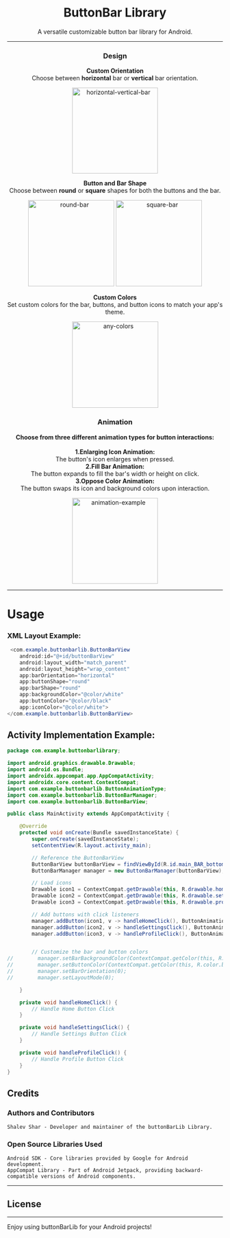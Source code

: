 <div align="center">
    <h1>ButtonBar Library</h1>
    <p>A versatile customizable button bar library for Android.</p>
</div>

---

<div align="center">
    <h3>Design</h3>
    <p><b>Custom Orientation</b><br>
    Choose between <b>horizontal</b> bar or <b>vertical</b> bar orientation.</p>
</div>

<div align="center">
    <img width="200" alt="horizontal-vertical-bar" src="https://github.com/user-attachments/assets/6cebc497-84c4-4501-97e5-c67b3fa12d5c">
</div>

<div align="center">
    <p><b>Button and Bar Shape</b><br>
    Choose between <b>round</b> or <b>square</b> shapes for both the buttons and the bar.</p>
</div>

<div align="center">
    <img width="201" alt="round-bar" src="https://github.com/user-attachments/assets/6abce6c6-b6ed-46b8-b208-93af69e04ceb">
    <img width="201" alt="square-bar" src="https://github.com/user-attachments/assets/747c17a1-68e3-48d2-8575-c5b6304d1255">
</div>

<div align="center">
    <p><b>Custom Colors</b><br>
    Set custom colors for the bar, buttons, and button icons to match your app's theme.</p>
</div>

<div align="center">
    <img width="201" alt="any-colors" src="https://github.com/user-attachments/assets/a3a64be5-b671-46ce-955f-edaf41aa49f1">
</div>

<div align="center">
    <h3>Animation</h3>
    <p><b>Choose from three different animation types for button interactions:</b><br>
    	</br><b>1.Enlarging Icon Animation:</b></br> The button's icon enlarges when pressed.</b>
	</br><b>2.Fill Bar Animation:</b></br> The button expands to fill the bar's width or height on click.</b>
	</br><b>3.Oppose Color Animation:</b></br> The button swaps its icon and background colors upon interaction.<b></b></p>
</div>

<div align="center">
    <img width="200" alt="animation-example" src="https://github.com/user-attachments/assets/f16503df-53e9-4ba6-8562-3a82f82e1fe3">
</div>


---

# Usage
### XML Layout Example:
```java
 <com.example.buttonbarlib.ButtonBarView
    android:id="@+id/buttonBarView"
    android:layout_width="match_parent"
    android:layout_height="wrap_content"
    app:barOrientation="horizontal"
    app:buttonShape="round"
    app:barShape="round"
    app:backgroundColor="@color/white"
    app:buttonColor="@color/black"
    app:iconColor="@color/white">
</com.example.buttonbarlib.ButtonBarView>
```

## Activity Implementation Example:
```java
package com.example.buttonbarlibrary;

import android.graphics.drawable.Drawable;
import android.os.Bundle;
import androidx.appcompat.app.AppCompatActivity;
import androidx.core.content.ContextCompat;
import com.example.buttonbarlib.ButtonAnimationType;
import com.example.buttonbarlib.ButtonBarManager;
import com.example.buttonbarlib.ButtonBarView;

public class MainActivity extends AppCompatActivity {

    @Override
    protected void onCreate(Bundle savedInstanceState) {
        super.onCreate(savedInstanceState);
        setContentView(R.layout.activity_main);

        // Reference the ButtonBarView
        ButtonBarView buttonBarView = findViewById(R.id.main_BAR_bottom);
        ButtonBarManager manager = new ButtonBarManager(buttonBarView);

        // Load icons
        Drawable icon1 = ContextCompat.getDrawable(this, R.drawable.home);
        Drawable icon2 = ContextCompat.getDrawable(this, R.drawable.settings);
        Drawable icon3 = ContextCompat.getDrawable(this, R.drawable.profile);

        // Add buttons with click listeners
        manager.addButton(icon1, v -> handleHomeClick(), ButtonAnimationType.ENLARGING_ICON);
        manager.addButton(icon2, v -> handleSettingsClick(), ButtonAnimationType.FILL_BAR);
        manager.addButton(icon3, v -> handleProfileClick(), ButtonAnimationType.OPPOSE_COLOR);


        // Customize the bar and button colors
//        manager.setBarBackgroundColor(ContextCompat.getColor(this, R.color.grey_bar));
//        manager.setButtonColor(ContextCompat.getColor(this, R.color.blue_bar));
//        manager.setBarOrientation(0);
//        manager.setLayoutMode(0);

    }

    private void handleHomeClick() {
        // Handle Home Button Click
    }

    private void handleSettingsClick() {
        // Handle Settings Button Click
    }

    private void handleProfileClick() {
        // Handle Profile Button Click
    }
}
```


## Credits
### Authors and Contributors
	Shalev Shar - Developer and maintainer of the buttonBarLib Library.
### Open Source Libraries Used
	Android SDK - Core libraries provided by Google for Android development.
	AppCompat Library - Part of Android Jetpack, providing backward-compatible versions of Android components.
-----

## License
	
-----

Enjoy using buttonBarLib for your Android projects!

